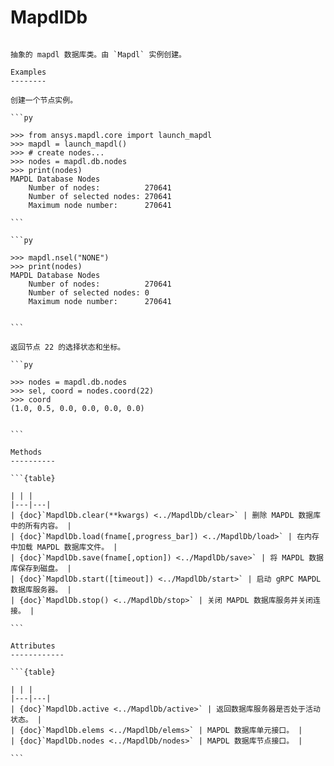 # MapdlDb

````{class} ansys.mapdl.core.database.MapdlDb(mapdl)

抽象的 mapdl 数据库类。由 `Mapdl` 实例创建。

Examples
--------

创建一个节点实例。

```py

>>> from ansys.mapdl.core import launch_mapdl
>>> mapdl = launch_mapdl()
>>> # create nodes...
>>> nodes = mapdl.db.nodes
>>> print(nodes)
MAPDL Database Nodes
    Number of nodes:          270641
    Number of selected nodes: 270641
    Maximum node number:      270641

```

```py

>>> mapdl.nsel("NONE")
>>> print(nodes)
MAPDL Database Nodes
    Number of nodes:          270641
    Number of selected nodes: 0
    Maximum node number:      270641


```

返回节点 22 的选择状态和坐标。

```py

>>> nodes = mapdl.db.nodes
>>> sel, coord = nodes.coord(22)
>>> coord
(1.0, 0.5, 0.0, 0.0, 0.0, 0.0)


```

Methods
----------

```{table}

| | |
|---|---|
| {doc}`MapdlDb.clear(**kwargs) <../MapdlDb/clear>` | 删除 MAPDL 数据库中的所有内容。 |
| {doc}`MapdlDb.load(fname[,progress_bar]) <../MapdlDb/load>` | 在内存中加载 MAPDL 数据库文件。 |
| {doc}`MapdlDb.save(fname[,option]) <../MapdlDb/save>` | 将 MAPDL 数据库保存到磁盘。 |
| {doc}`MapdlDb.start([timeout]) <../MapdlDb/start>` | 启动 gRPC MAPDL 数据库服务器。 |
| {doc}`MapdlDb.stop() <../MapdlDb/stop>` | 关闭 MAPDL 数据库服务并关闭连接。 |

```

Attributes
------------

```{table}

| | |
|---|---|
| {doc}`MapdlDb.active <../MapdlDb/active>` | 返回数据库服务器是否处于活动状态。 |
| {doc}`MapdlDb.elems <../MapdlDb/elems>` | MAPDL 数据库单元接口。 |
| {doc}`MapdlDb.nodes <../MapdlDb/nodes>` | MAPDL 数据库节点接口。 |

```


````